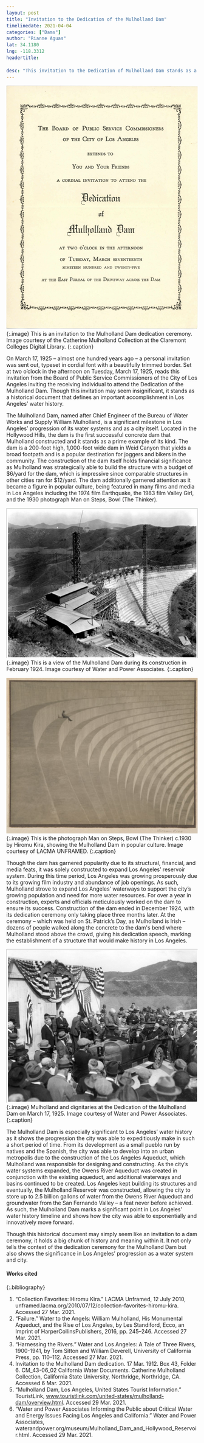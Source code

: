```yaml
---
layout: post
title: "Invitation to the Dedication of the Mulholland Dam"
timelinedate: 2021-04-04
categories: ["Dams"]
author: "Rianne Aguas"
lat: 34.1180
lng: -118.3312
headertitle: 

desc: "This invitation to the Dedication of Mulholland Dam stands as a historical document that outlines an important event in Los Angeles' water history"
---
```

![Invitation to the Mulholland Dam dedication ceremony](images/DedicationofMulhollandDam_RA.png)
   {:.image} 
This is an invitation to the Mulholland Dam dedication ceremony. Image courtesy of the Catherine Mulholland Collection at the Claremont Colleges Digital Library.
   {:.caption} 

On March 17, 1925 – almost one hundred years ago – a personal invitation was sent out, typeset in cordial font with a beautifully trimmed border. Set at two o’clock in the afternoon on Tuesday, March 17, 1925, reads this invitation from the Board of Public Service Commissioners of the City of Los Angeles inviting the receiving individual to attend the Dedication of the Mulholland Dam. Though this invitation may seem insignificant, it stands as a historical document that defines an important accomplishment in Los Angeles’ water history.

The Mulholland Dam, named after Chief Engineer of the Bureau of Water Works and Supply William Mulholland, is a significant milestone in Los Angeles’ progression of its water systems and as a city itself. Located in the Hollywood Hills, the dam is the first successful concrete dam that Mulholland constructed and it stands as a prime example of its kind. The dam is a 200-foot high, 1,000-foot wide dam in Weid Canyon that yields a broad footpath and is a popular destination for joggers and bikers in the community. The construction of the dam itself holds financial significance as Mulholland was strategically able to build the structure with a budget of $6/yard for the dam, which is impressive since comparable structures in other cities ran for $12/yard. The dam additionally garnered attention as it became a figure in popular culture, being featured in many films and media in Los Angeles including the 1974 film Earthquake, the 1983 film Valley Girl, and the 1930 photograph Man on Steps, Bowl (The Thinker).


![View of the Mulholland Dam during construction](images/ConstructionofMulhollandDam_RA.jpg)
   {:.image} 
This is a view of the Mulholland Dam during its construction in February 1924. Image courtesy of Water and Power Associates.
   {:.caption} 

![Man on Steps, Bowl (The Thinker)](images/ManonStepsBowl_RA.png)
   {:.image} 
This is the photograph Man on Steps, Bowl (The Thinker) c.1930 by Hiromu Kira, showing the Mulholland Dam in popular culture. Image courtesy of LACMA UNFRAMED.
   {:.caption} 

Though the dam has garnered popularity due to its structural, financial, and media feats, it was solely constructed to expand Los Angeles’ reservoir system. During this time period, Los Angeles was growing prosperously due to its growing film industry and abundance of job openings. As such, Mulholland strove to expand Los Angeles’ waterways to support the city’s growing population and need for more water resources. For over a year in construction, experts and officials meticulously worked on the dam to ensure its success. Construction of the dam ended in December 1924, with its dedication ceremony only taking place three months later. At the ceremony – which was held on St. Patrick’s Day, as Mulholland is Irish – dozens of people walked along the concrete to the dam's bend where Mulholland stood above the crowd, giving his dedication speech, marking the establishment of a structure that would make history in Los Angeles.

![Mulholland at the dedication ceremony](images/MulhollandatDedication_RA.png)
   {:.image} 
Mulholland and dignitaries at the Dedication of the Mulholland Dam on March 17, 1925. Image courtesy of Water and Power Associates.
   {:.caption}

The Mulholland Dam is especially significant to Los Angeles’ water history as it shows the progression the city was able to expeditiously make in such a short period of time. From its development as a small pueblo run by natives and the Spanish, the city was able to develop into an urban metropolis due to the construction of the Los Angeles Aqueduct, which Mulholland was responsible for designing and constructing. As the city’s water systems expanded, the Owens River Aqueduct was created in conjunction with the existing aqueduct, and additional waterways and basins continued to be created. Los Angeles kept building its structures and eventually, the Mulholland Reservoir was constructed, allowing the city to store up to 2.5 billion gallons of water from the Owens River Aqueduct and groundwater from the San Fernando Valley – a feat never before achieved. As such, the Mulholland Dam marks a significant point in Los Angeles’ water history timeline and shows how the city was able to exponentially and innovatively move forward. 

Though this historical document may simply seem like an invitation to a dam ceremony, it holds a big chunk of history and meaning within it. It not only tells the context of the dedication ceremony for the Mulholland Dam but also shows the significance in Los Angeles’ progression as a water system and city. 



#### Works cited

{:.bibliography} 
1. “Collection Favorites: Hiromu Kira.” LACMA Unframed, 12 July 2010, unframed.lacma.org/2010/07/12/collection-favorites-hiromu-kira. Accessed 27 Mar. 2021.
2. “Failure.” Water to the Angels: William Mulholland, His Monumental Aqueduct, and the Rise of Los Angeles, by Les Standiford, Ecco, an Imprint of HarperCollinsPublishers, 2016, pp. 245–246. Accessed 27 Mar. 2021.
3. “Harnessing the Rivers.” Water and Los Angeles: A Tale of Three Rivers, 1900-1941, by Tom Sitton and William Deverell, University of California Press, pp. 110–112. Accessed 27 Mar. 2021.
4. Invitation to the Mulholland Dam dedication. 17 Mar. 1912. Box 43, Folder 6. CM_43-06_02
California Water Documents. Catherine Mulholland Collection, California State
University, Northridge, Northridge, CA. Accessed 6 Mar. 2021.
5. “Mulholland Dam, Los Angeles, United States Tourist Information.” TouristLink, www.touristlink.com/united-states/mulholland-dam/overview.html. Accessed 29 Mar. 2021.
6. “Water and Power Associates Informing the Public about Critical Water and Energy Issues Facing Los Angeles and California.” Water and Power Associates, waterandpower.org/museum/Mulholland_Dam_and_Hollywood_Reservoir.html. Accessed 29 Mar. 2021.
